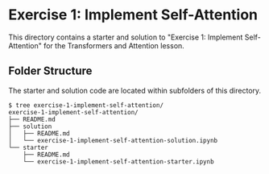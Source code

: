 # Exercise 1: Implement Self-Attention

This directory contains a starter and solution to "Exercise 1: Implement Self-Attention" for the Transformers and Attention lesson.

## Folder Structure

The starter and solution code are located within subfolders of this directory.

```
$ tree exercise-1-implement-self-attention/
exercise-1-implement-self-attention/
├── README.md
├── solution
│   ├── README.md
│   └── exercise-1-implement-self-attention-solution.ipynb
└── starter
    ├── README.md
    └── exercise-1-implement-self-attention-starter.ipynb
```
